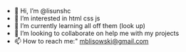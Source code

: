 - 👋 Hi, I’m @lisunshc
- 👀 I’m interested in html css js
- 🌱 I’m currently learning all off them (look up)
- 💞️ I’m looking to collaborate on help me with my projects
- 📫 How to reach me:" mblisowski@gmail.com

<!---
lisunshc/lisunshc is a ✨ special ✨ repository because its `README.md` (this file) appears on your GitHub profile.
You can click the Preview link to take a look at your changes.
--->

